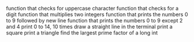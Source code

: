 function that checks for uppercase character
function that checks for a digit
function that multiplies two integers
function that prints the numbers 0 to 9 followed by new line
function that prints the numbers 0 to 9 except 2 and 4
print 0 to 14, 10 times
draw a straight line in the terminal
print a square
print a triangle
find the largest prime factor of a long int
